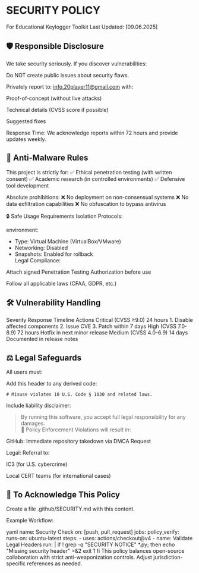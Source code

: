 # SECURITY POLICY
For Educational Keylogger Toolkit
Last Updated: [09.06.2025]

## 🛡️ Responsible Disclosure
We take security seriously. If you discover vulnerabilities:

Do NOT create public issues about security flaws.

Privately report to: info.20player11@gmail.com with:

Proof-of-concept (without live attacks)

Technical details (CVSS score if possible)

Suggested fixes

Response Time: We acknowledge reports within 72 hours and provide updates weekly.

## 🚨 Anti-Malware Rules
This project is strictly for:
✅ Ethical penetration testing (with written consent)
✅ Academic research (in controlled environments)
✅ Defensive tool development

Absolute prohibitions:
❌ No deployment on non-consensual systems
❌ No data exfiltration capabilities
❌ No obfuscation to bypass antivirus

🔒 Safe Usage Requirements
Isolation Protocols:

environment:  
  - Type: Virtual Machine (VirtualBox/VMware)  
  - Networking: Disabled  
  - Snapshots: Enabled for rollback  
Legal Compliance:

Attach signed Penetration Testing Authorization before use

Follow all applicable laws (CFAA, GDPR, etc.)

## 🛠️ Vulnerability Handling
Severity	Response Timeline	Actions
Critical (CVSS ≥9.0)	24 hours	1. Disable affected components
2. Issue CVE
3. Patch within 7 days
High (CVSS 7.0-8.9)	72 hours	Hotfix in next minor release
Medium (CVSS 4.0-6.9)	14 days	Documented in release notes
## ⚖️ Legal Safeguards
All users must:

Add this header to any derived code:

```# SECURITY NOTICE: This tool is for authorized testing only.  
# Misuse violates 18 U.S. Code § 1030 and related laws.
```
Include liability disclaimer:

> By running this software, you accept full legal responsibility for any damages.  
📝 Policy Enforcement
Violations will result in:

GitHub: Immediate repository takedown via DMCA Request

Legal: Referral to:

IC3 (for U.S. cybercrime)

Local CERT teams (for international cases)

## 📌 To Acknowledge This Policy
Create a file .github/SECURITY.md with this content.

Example Workflow:

yaml
name: Security Check
on: [push, pull_request]
jobs:
  policy_verify:
    runs-on: ubuntu-latest
    steps:
      - uses: actions/checkout@v4
      - name: Validate Legal Headers
        run: |
          if ! grep -q "SECURITY NOTICE" *.py; then
            echo "Missing security header" >&2
            exit 1
          fi
This policy balances open-source collaboration with strict anti-weaponization controls. Adjust jurisdiction-specific references as needed.
